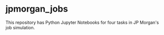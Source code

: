 # jpmorgan_jobs
This repository has Python Jupyter Notebooks for four tasks in JP Morgan's job simulation.
